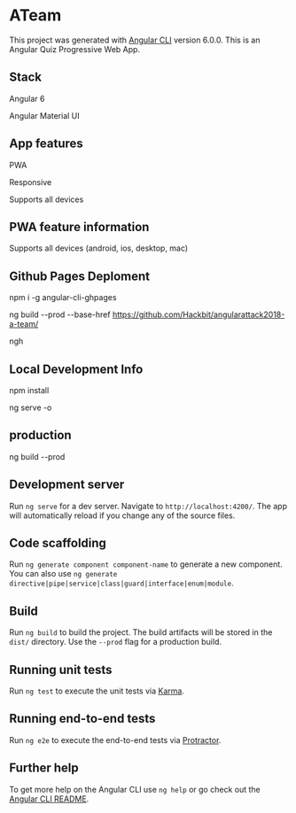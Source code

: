 # ATeam

This project was generated with [Angular CLI](https://github.com/angular/angular-cli) version 6.0.0. This is an Angular Quiz Progressive Web App. 


## Stack 

Angular 6

Angular Material UI

## App features

PWA

Responsive

Supports all devices

## PWA feature information

Supports all devices (android, ios, desktop, mac)

## Github Pages Deploment

npm i -g angular-cli-ghpages

ng build --prod --base-href https://github.com/Hackbit/angularattack2018-a-team/

ngh

## Local Development Info

npm install

ng serve -o

## production

ng build --prod


## Development server

Run `ng serve` for a dev server. Navigate to `http://localhost:4200/`. The app will automatically reload if you change any of the source files.

## Code scaffolding

Run `ng generate component component-name` to generate a new component. You can also use `ng generate directive|pipe|service|class|guard|interface|enum|module`.

## Build

Run `ng build` to build the project. The build artifacts will be stored in the `dist/` directory. Use the `--prod` flag for a production build.

## Running unit tests

Run `ng test` to execute the unit tests via [Karma](https://karma-runner.github.io).

## Running end-to-end tests

Run `ng e2e` to execute the end-to-end tests via [Protractor](http://www.protractortest.org/).

## Further help

To get more help on the Angular CLI use `ng help` or go check out the [Angular CLI README](https://github.com/angular/angular-cli/blob/master/README.md).
